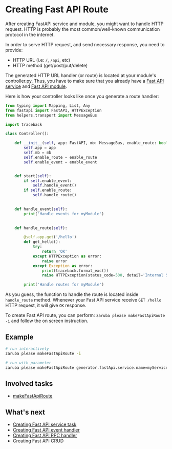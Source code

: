 # Creating Fast API Route

After creating FastAPI service and module, you might want to handle HTTP request. HTTP is probably the most common/well-known communication protocol in the internet.

In order to serve HTTP request, and send necessary response, you need to provide:

* HTTP URL (i.e: `/`, `/api`, etc)
* HTTP method (get/post/put/delete)

The generated HTTP URL handler (or route) is located at your module's controller.py.
Thus, you have to make sure that you already have a [Fast API service](creating-fast-api-service.md) and [Fast API module](creating-fast-api-module.md).

Here is how your controller looks like once you generate a route handler:

```python
from typing import Mapping, List, Any
from fastapi import FastAPI, HTTPException
from helpers.transport import MessageBus

import traceback

class Controller():

    def __init__(self, app: FastAPI, mb: MessageBus, enable_route: bool, enable_event: bool):
        self.app = app
        self.mb = mb
        self.enable_route = enable_route
        self.enable_event = enable_event


    def start(self):
        if self.enable_event:
            self.handle_event()
        if self.enable_route:
            self.handle_route()
    

    def handle_event(self):
        print('Handle events for myModule')
    

    def handle_route(self):

        @self.app.get('/hello')
        def get_hello():
            try:
                return 'OK'
            except HTTPException as error:
                raise error
            except Exception as error:
                print(traceback.format_exc()) 
                raise HTTPException(status_code=500, detail='Internal Server Error')

        print('Handle routes for myModule')
```

As you guess, the function to handle the route is located inside `handle_route` method. Whenever your Fast API service receive `GET /hello` HTTP request, it will give `OK` response.

To create Fast API route, you can perform: `zaruba please makeFastApiRoute -i` and follow the on screen instruction.

## Example

```sh
# run interactively
zaruba please makeFastApiRoute -i

# run with parameter
zaruba please makeFastApiRoute generator.fastApi.service.name=myService generator.fastApi.module.name=myModule generator.fastApi.httpMethod=get generator.fastApi.url='/hello'
```


## Involved tasks

* [makeFastApiRoute](tasks/makeFastApiRoute.md)


## What's next

* [Creating Fast API service task](creating-fast-api-service-task.md)
* [Creating Fast API event handler](creating-fast-api-event-handler.md)
* [Creating Fast API RPC handler](creating-fast-api-rpc-handler.md)
* Creating Fast API CRUD